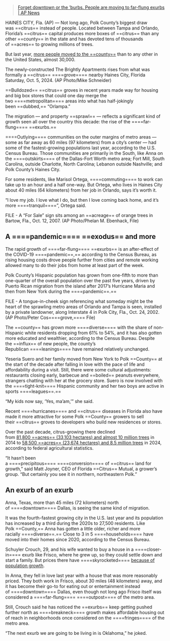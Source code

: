 
> [Forget downtown or the ’burbs. People are moving to far-flung exurbs | AP News](https://apnews.com/article/census-exurbs-growth-moving-florida-texas-c98972d87c37faa9ceb89cfcfa07ce1d)



HAINES CITY, Fla. (AP) — Not long ago, Polk County’s biggest draw was ==citrus== instead of people. Located between Tampa and Orlando, Florida’s ==citrus== capital produces more boxes of ==citrus== than any other ==county== in the state and has devoted tens of thousands of ==acres== to growing millions of trees.

But last year, [more people moved to the ==county==](https://apnews.com/article/florida-population-growth-census-immigration-22a1d46ad275f27b4cbf45611aea2760) than to any other in the United States, almost 30,000.

The newly-constructed The Brightly Apartments rises from what was formally a ==citrus== ====grove==== nearby Haines City, Florida Saturday, Oct. 5, 2024. (AP Photo/Mike Schneider)

==Bulldozed== ==citrus== groves in recent years made way for housing and big box stores that could one day merge the two ====metropolitan==== areas into what has half-jokingly been ==dubbed,== “Orlampa.”

The migration — and property ==sprawl== — reflects a significant kind of growth seen all over the country this decade: the rise of the ====far-flung==== ==exurbs.==

====Outlying==== communities on the outer margins of metro areas — some as far away as 60 miles (97 kilometers) from a city’s center — had some of the fastest-growing populations last year, according to the U.S. Census Bureau. Those communities are primarily in the South, like Anna on the ====outskirts==== of the Dallas-Fort Worth metro area; Fort Mill, South Carolina, outside Charlotte, North Carolina; Lebanon outside Nashville; and Polk County’s Haines City.

For some residents, like Marisol Ortega, ====commuting==== to work can take up to an hour and a half one-way. But Ortega, who lives in Haines City about 40 miles (64 kilometers) from her job in Orlando, says it’s worth it.

“I love my job. I love what I do, but then I love coming back home, and it’s more ====tranquil====”, Ortega said.

FILE - A “For Sale” sign sits among an ==acreage== of orange trees in Bartow, Fla., Oct. 12, 2007. (AP Photo/Phelan M. Ebenhack, File)

## A ====pandemic==== ==exodus== and more

The rapid growth of ====far-flung==== ==exurbs== is an after-effect of the COVID-19 ====pandemic==,== according to the Census Bureau, as rising housing costs drove people further from cities and remote working allowed many to do their jobs from home at least part of the week.

Polk County’s Hispanic population has grown from one-fifth to more than one-quarter of the overall population over the past five years, driven by Puerto Rican migration from the island after 2017’s Hurricane Maria and then from New York during the ====pandemic==.==

FILE - A tongue-in-cheek sign referencing what someday might be the heart of the sprawling metro areas of Orlando and Tampa is seen, installed by a private landowner, along Interstate 4 in Polk City, Fla., Oct. 24, 2002. (AP Photo/Peter Cos====grove,==== File)

The ==county== has grown more ====diverse==== with the share of non-Hispanic white residents dropping from 61% to 54%, and it has also gotten more educated and wealthier, according to the Census Bureau. Despite the ==influx== of new people, the county’s Republican ====leanings==== have remained relatively unchanged.

Yeseria Suero and her family moved from New York to Polk ==County== at the start of the decade after falling in love with the pace of life and affordability during a visit. Still, there were some cultural adjustments: restaurants closing early, barbecue and ==boiled== peanuts everywhere, strangers chatting with her at the grocery store. Suero is now involved with the ====tight-knit==== Hispanic community and her two boys are active in sports ====leagues==.==

“My kids now say, ‘Yes, ma’am,’” she said.

Recent ====hurricanes==== and ==citrus== diseases in Florida also have made it more attractive for some Polk ==County== growers to sell their ==citrus== groves to developers who build new residences or stores.

Over the past decade, citrus-growing there declined from [81,800 ==acres== (33,103 hectares) and almost 10 million trees](https://www.nass.usda.gov/Statistics_by_State/Florida/Publications/Citrus/Citrus_Statistics/2013-14/fcs1314.pdf) in 2014 to [58,500 ==acres== (23,674 hectares) and 8.5 million trees](https://www.nass.usda.gov/Statistics_by_State/Florida/Publications/Citrus/Commercial_Citrus_Inventory/Commercial_Citrus_Inventory_Prelim/ccipr24.pdf) in 2024, according to federal agricultural statistics.

“It hasn’t been a ====precipitous==== ====conversion==== of ==citrus== land for growth,” said Matt Joyner, CEO of Florida ==Citrus== Mutual, a grower’s group. “But certainly you see it in northern, northeastern Polk.”

## An exurb of an exurb

Anna, Texas, more than 45 miles (72 kilometers) north of ====downtown==== Dallas, is seeing the same kind of migration.

It was the fourth-fastest growing city in the U.S. last year and its population has increased by a third during the 2020s to 27,500 residents. Like Polk ==County,== Anna has gotten a little older, richer and more racially ====diverse==.== Close to 3 in 5 ====households==== have moved into their homes since 2020, according to the Census Bureau.

Schuyler Crouch, 29, and his wife wanted to buy a house in a ====closer-in==== exurb like Frisco, where he grew up, so they could settle down and start a family. But prices there have ====skyrocketed==== [because of population growth](https://apnews.com/article/dallas-cowboys-sports-india-texas-c66b2f9869917585b5e47e404ac312c1).

In Anna, they fell in love last year with a house that was more reasonably priced. They both work in Frisco, about 30 miles (48 kilometers) away, and it has become their go-to for eating out or entertainment instead of ====downtown==== Dallas, even though not long ago Frisco itself was considered a ====far-flung==== ====outpost==== of the metro area.

Still, Crouch said he has noticed the ==exurbs== keep getting pushed further north as ====breakneck==== growth makes affordable housing out of reach in neighborhoods once considered on the ====fringes==== of the metro area.

“The next exurb we are going to be living in is Oklahoma,” he joked.